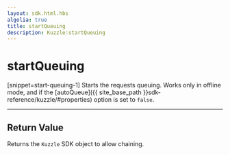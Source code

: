 ```yaml
---
layout: sdk.html.hbs
algolia: true
title: startQueuing
description: Kuzzle:startQueuing
---
```

  

# startQueuing

[snippet=start-queuing-1]
Starts the requests queuing. Works only in offline mode, and if the [autoQueue]({{ site_base_path }}sdk-reference/kuzzle/#properties) option is set to `false`.

---

## Return Value

Returns the `Kuzzle` SDK object to allow chaining.
